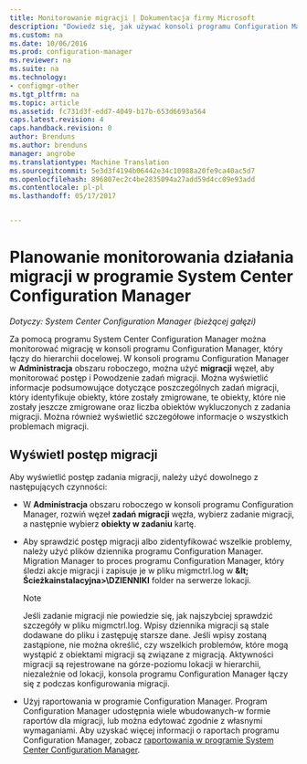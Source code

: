 ```yaml
---
title: Monitorowanie migracji | Dokumentacja firmy Microsoft
description: "Dowiedz się, jak używać konsoli programu Configuration Manager można monitorować postęp i Powodzenie zadań migracji."
ms.custom: na
ms.date: 10/06/2016
ms.prod: configuration-manager
ms.reviewer: na
ms.suite: na
ms.technology:
- configmgr-other
ms.tgt_pltfrm: na
ms.topic: article
ms.assetid: fc731d3f-edd7-4049-b17b-653d6693a564
caps.latest.revision: 4
caps.handback.revision: 0
author: Brenduns
ms.author: brenduns
manager: angrobe
ms.translationtype: Machine Translation
ms.sourcegitcommit: 5e3d3f4194b06442e34c10988a20fe9ca40ac5d7
ms.openlocfilehash: 896807ec2c4be2835094a27add59d4cc09e93add
ms.contentlocale: pl-pl
ms.lasthandoff: 05/17/2017


---
```

# <a name="planning-to-monitor-migration-activity-in-system-center-configuration-manager"></a>Planowanie monitorowania działania migracji w programie System Center Configuration Manager

*Dotyczy: System Center Configuration Manager (bieżącej gałęzi)*

Za pomocą programu System Center Configuration Manager można monitorować migrację w konsoli programu Configuration Manager, który łączy do hierarchii docelowej. W konsoli programu Configuration Manager w **Administracja** obszaru roboczego, można użyć **migracji** węzeł, aby monitorować postęp i Powodzenie zadań migracji. Można wyświetlić informacje podsumowujące dotyczące poszczególnych zadań migracji, który identyfikuje obiekty, które zostały zmigrowane, te obiekty, które nie zostały jeszcze zmigrowane oraz liczba obiektów wykluczonych z zadania migracji. Można również wyświetlić szczegółowe informacje o wszystkich problemach migracji.  

## <a name="view-migration-progress"></a>Wyświetl postęp migracji  
 Aby wyświetlić postęp zadania migracji, należy użyć dowolnego z następujących czynności:  

-   W **Administracja** obszaru roboczego w konsoli programu Configuration Manager, rozwiń węzeł **zadań migracji** węzła, wybierz zadanie migracji, a następnie wybierz **obiekty w zadaniu** kartę.  

-   Aby sprawdzić postęp migracji albo zidentyfikować wszelkie problemy, należy użyć plików dziennika programu Configuration Manager. Migration Manager to proces programu Configuration Manager, który śledzi akcje migracji i zapisuje je w pliku migmctrl.log w  **\&lt; Ścieżkainstalacyjna\>\\DZIENNIKI** folder na serwerze lokacji.  

    > [!NOTE]  
    >  Jeśli zadanie migracji nie powiedzie się, jak najszybciej sprawdzić szczegóły w pliku migmctrl.log. Wpisy dziennika migracji są stale dodawane do pliku i zastępuję starsze dane. Jeśli wpisy zostaną zastąpione, nie można określić, czy wszelkich problemów, które mogą wystąpić z obiektami migracji są związane z migracją. Aktywności migracji są rejestrowane na górze\-poziomu lokacji w hierarchii, niezależnie od lokacji, konsola programu Configuration Manager łączy się z podczas konfigurowania migracji.  

-   Użyj raportowania w programie Configuration Manager. Program Configuration Manager udostępnia wiele wbudowanych\-w formie raportów dla migracji, lub można edytować zgodnie z własnymi wymaganiami. Aby uzyskać więcej informacji o raportach programu Configuration Manager, zobacz [raportowania w programie System Center Configuration Manager](../../core/servers/manage/reporting.md).  

